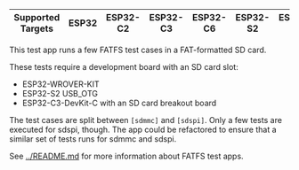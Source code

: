 | Supported Targets | ESP32 | ESP32-C2 | ESP32-C3 | ESP32-C6 | ESP32-S2 | ESP32-S3 |
| ----------------- | ----- | -------- | -------- | -------- | -------- | -------- |

This test app runs a few FATFS test cases in a FAT-formatted SD card.

These tests require a development board with an SD card slot:

* ESP32-WROVER-KIT
* ESP32-S2 USB_OTG
* ESP32-C3-DevKit-C with an SD card breakout board

The test cases are split between `[sdmmc]` and `[sdspi]`. Only a few tests are executed for sdspi, though. The app could be refactored to ensure that a similar set of tests runs for sdmmc and sdspi.

See [../README.md](../README.md) for more information about FATFS test apps.
